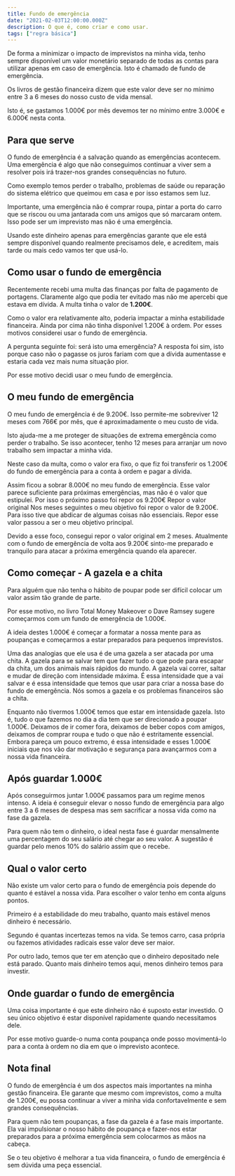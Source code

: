 ```yaml
---
title: Fundo de emergência
date: "2021-02-03T12:00:00.000Z"
description: O que é, como criar e como usar.
tags: ["regra básica"]
---
```


De forma a minimizar o impacto de imprevistos na minha vida, tenho sempre disponível um valor monetário separado de todas as contas para utilizar apenas em caso de emergência. Isto é chamado de fundo de emergência.

Os livros de gestão financeira dizem que este valor deve ser no mínimo entre 3 a 6 meses do nosso custo de vida mensal.

Isto é, se gastamos 1.000€ por mês devemos ter no mínimo entre 3.000€ e 6.000€ nesta conta.

## Para que serve

O fundo de emergência é a salvação quando as emergências acontecem. Uma emergência é algo que não conseguimos continuar a viver sem a resolver pois irá trazer-nos grandes consequências no futuro.

Como exemplo temos perder o trabalho, problemas de saúde ou reparação do sistema elétrico que queimou em casa e por isso estamos sem luz.

Importante, uma emergência não é comprar roupa, pintar a porta do carro que se riscou ou uma jantarada com uns amigos que só marcaram ontem. Isso pode ser um imprevisto mas não é uma emergência.

Usando este dinheiro apenas para emergências garante que ele está sempre disponível quando realmente precisamos dele, e acreditem, mais tarde ou mais cedo vamos ter que usá-lo.

## Como usar o fundo de emergência

Recentemente recebi uma multa das finanças por falta de pagamento de portagens. Claramente algo que podia ter evitado mas não me apercebi que estava em dívida. A multa tinha o valor de **1.200€**.

Como o valor era relativamente alto, poderia impactar a minha estabilidade financeira. Ainda por cima não tinha disponível 1.200€ à ordem. Por esses motivos considerei usar o fundo de emergência.

A pergunta seguinte foi: será isto uma emergência? A resposta foi sim, isto porque caso não o pagasse os juros fariam com que a dívida aumentasse e estaria cada vez mais numa situação pior.

Por esse motivo decidi usar o meu fundo de emergência.

## O meu fundo de emergência

O meu fundo de emergência é de 9.200€. Isso permite-me sobreviver 12 meses com 766€ por mês, que é aproximadamente o meu custo de vida.

Isto ajuda-me a me proteger de situações de extrema emergência como perder o trabalho. Se isso acontecer, tenho 12 meses para arranjar um novo trabalho sem impactar a minha vida.

Neste caso da multa, como o valor era fixo, o que fiz foi transferir os 1.200€ do fundo de emergência para a conta à ordem e pagar a dívida.

Assim ficou a sobrar 8.000€ no meu fundo de emergência. Esse valor parece suficiente para próximas emergências, mas não é o valor que estipulei. Por isso o próximo passo foi repor os 9.200€
Repor o valor original
Nos meses seguintes o meu objetivo foi repor o valor de 9.200€. Para isso tive que abdicar de algumas coisas não essenciais. Repor esse valor passou a ser o meu objetivo principal.

Devido a esse foco, consegui repor o valor original em 2 meses. Atualmente com o fundo de emergência de volta aos 9.200€ sinto-me preparado e tranquilo para atacar a próxima emergência quando ela aparecer.

## Como começar - A gazela e a chita

Para alguém que não tenha o hábito de poupar pode ser difícil colocar um valor assim tão grande de parte.

Por esse motivo, no livro Total Money Makeover o Dave Ramsey sugere começarmos com um fundo de emergência de 1.000€.

A ideia destes 1.000€ é começar a formatar a nossa mente para as poupanças e começarmos a estar preparados para pequenos imprevistos.

Uma das analogias que ele usa é de uma gazela a ser atacada por uma chita. A gazela para se salvar tem que fazer tudo o que pode para escapar da chita, um dos animais mais rápidos do mundo. A gazela vai correr, saltar e mudar de direção com intensidade máxima. É essa intensidade que a vai salvar e é essa intensidade que temos que usar para criar a nossa base do fundo de emergência. Nós somos a gazela e os problemas financeiros são a chita.

Enquanto não tivermos 1.000€ temos que estar em intensidade gazela. Isto é, tudo o que fazemos no dia a dia tem que ser direcionado a poupar 1.000€. Deixamos de ir comer fora, deixamos de beber copos com amigos, deixamos de comprar roupa e tudo o que não é estritamente essencial. Embora pareça um pouco extremo, é essa intensidade e esses 1.000€ iniciais que nos vão dar motivação e segurança para avançarmos com a nossa vida financeira.

## Após guardar 1.000€

Após conseguirmos juntar 1.000€ passamos para um regime menos intenso. A ideia é conseguir elevar o nosso fundo de emergência para algo entre 3 a 6 meses de despesa mas sem sacrificar a nossa vida como na fase da gazela.

Para quem não tem o dinheiro, o ideal nesta fase é guardar mensalmente uma percentagem do seu salário até chegar ao seu valor. A sugestão é guardar pelo menos 10% do salário assim que o recebe.

## Qual o valor certo

Não existe um valor certo para o fundo de emergência pois depende do quanto é estável a nossa vida. Para escolher o valor tenho em conta alguns pontos.

Primeiro é a estabilidade do meu trabalho, quanto mais estável menos dinheiro é necessário.

Segundo é quantas incertezas temos na vida. Se temos carro, casa própria ou fazemos atividades radicais esse valor deve ser maior.

Por outro lado, temos que ter em atenção que o dinheiro depositado nele está parado. Quanto mais dinheiro temos aqui, menos dinheiro temos para investir.

## Onde guardar o fundo de emergência

Uma coisa importante é que este dinheiro não é suposto estar investido. O seu único objetivo é estar disponível rapidamente quando necessitamos dele.

Por esse motivo guarde-o numa conta poupança onde posso movimentá-lo para a conta à ordem no dia em que o imprevisto acontece.

## Nota final

O fundo de emergência é um dos aspectos mais importantes na minha gestão financeira. Ele garante que mesmo com imprevistos, como a multa de 1.200€, eu possa continuar a viver a minha vida confortavelmente e sem grandes consequências.

Para quem não tem poupanças, a fase da gazela é a fase mais importante. Ela vai impulsionar o nosso hábito de poupança e fazer-nos estar preparados para a próxima emergência sem colocarmos as mãos na cabeça.

Se o teu objetivo é melhorar a tua vida financeira, o fundo de emergência é sem dúvida uma peça essencial.

